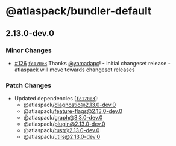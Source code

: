 # @atlaspack/bundler-default

## 2.13.0-dev.0

### Minor Changes

- [#126](https://github.com/atlassian-labs/atlaspack/pull/126) [`fc170e3`](https://github.com/atlassian-labs/atlaspack/commit/fc170e325357a052844e077bb069bb9b949bd905) Thanks [@yamadapc](https://github.com/yamadapc)! - Initial changeset release - atlaspack will move towards changeset releases

### Patch Changes

- Updated dependencies [[`fc170e3`](https://github.com/atlassian-labs/atlaspack/commit/fc170e325357a052844e077bb069bb9b949bd905)]:
  - @atlaspack/diagnostic@2.13.0-dev.0
  - @atlaspack/feature-flags@2.13.0-dev.0
  - @atlaspack/graph@3.3.0-dev.0
  - @atlaspack/plugin@2.13.0-dev.0
  - @atlaspack/rust@2.13.0-dev.0
  - @atlaspack/utils@2.13.0-dev.0
